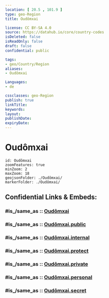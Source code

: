 ```yaml
---
location: [ 20.5 , 101.9 ] 
type: geo-Region
title: Oudômxai

license: CC BY-SA 4.0
source: https://datahub.io/core/country-codes
isDeleted: false
isReadOnly: false
draft: false
confidential: public

tags:
- geo/Country/Region
aliases:
- Oudômxai

Languages:
- de

cssclasses: geo-Region
publish: true
linkTitle: 
keywords: 
layout: 
publishDate: 
expiryDate: 
---
```


# Oudômxai

```leaflet
id: Oudômxai
zoomFeatures: true 
minZoom: 2 
maxZoom: 18
geojsonFolder: ./Oudômxai/
markerFolder: ./Oudômxai/
```


## Confidential Links & Embeds: 

### #is_/same_as :: [Oudômxai](/_Standards/Earth/Continent/Asia/Asia~South~East/Laos/Provinces~Laos/Oudômxai.md) 

### #is_/same_as :: [Oudômxai.public](/_public/Earth/Continent/Asia/Asia~South~East/Laos/Provinces~Laos/Oudômxai.public.md) 

### #is_/same_as :: [Oudômxai.internal](/_internal/Earth/Continent/Asia/Asia~South~East/Laos/Provinces~Laos/Oudômxai.internal.md) 

### #is_/same_as :: [Oudômxai.protect](/_protect/Earth/Continent/Asia/Asia~South~East/Laos/Provinces~Laos/Oudômxai.protect.md) 

### #is_/same_as :: [Oudômxai.private](/_private/Earth/Continent/Asia/Asia~South~East/Laos/Provinces~Laos/Oudômxai.private.md) 

### #is_/same_as :: [Oudômxai.personal](/_personal/Earth/Continent/Asia/Asia~South~East/Laos/Provinces~Laos/Oudômxai.personal.md) 

### #is_/same_as :: [Oudômxai.secret](/_secret/Earth/Continent/Asia/Asia~South~East/Laos/Provinces~Laos/Oudômxai.secret.md)

